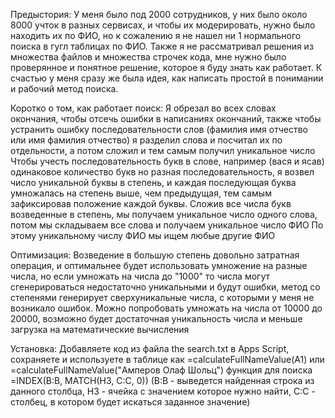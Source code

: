 Предыстория:
У меня было под 2000 сотрудников, у них было около 8000 учток в разных сервисах, и чтобы их модерировать, нужно было находить их по ФИО, но к сожалению я не нашел ни 1 нормального поиска в гугл таблицах по ФИО. 
Также я не рассматривал решения из множества файлов и множества строчек кода, мне нужно было проверянное и понятное решение, которое я буду знать как работает. 
К счастью у меня сразу же была идея, как написать простой в понимании и рабочий метод поиска.

Коротко о том, как работает поиск:
Я обрезал во всех словах окончания, чтобы отсечь ошибки в написаниях окончаний,
также чтобы устранить ошибку последовательности слов (фамилия имя отчество или имя фамилия отчество)
я разделил слова и посчитал их по отдельности, а потом сложил и тем самым получил уникальное число
Чтобы учесть последовательность букв в слове, например (вася и ясав) одинаковое количество букв но разная последовательность,
я возвел число уникальной буквы в степень, и каждая последующая буква умножалась на степень выше, чем предыдущая, тем самым зафиксировав положение каждой буквы.
Сложив все числа букв возведенные в степень, мы получаем уникальное число одного слова, потом мы складываем все слова и получаем уникальное число ФИО
По этому уникальному числу ФИО мы ищем любые другие ФИО

Оптимизация:
Возведение в большую степень довольно затратная операция, и оптимальнее будет использовать умножение на разные числа, 
но если умножать на числа до "1000" то числа могут сгенерироваться недостаточно уникальными и будут ошибки, 
метод со степенями генерирует сверхуникальные числа, с которыми у меня не возникало ошибок. 
Можно попробовать умножать на числа от 10000 до 20000, возможно будет достаточная уникальность числа и меньше загрузка на математические вычисления

Установка:
Добавляете код из файла the search.txt в Apps Script, сохраняете и используете в таблице как =calculateFullNameValue(A1) или =calculateFullNameValue("Амперов Олаф Шольц")
функция для поиска =INDEX(B:B, MATCH(H3, C:C, 0))   (B:B - выведется найденная строка из данного столбца, H3 - ячейка с значением которое нужно найти, C:C - столбец, в котором будет искаться заданное значение)
